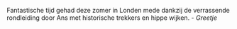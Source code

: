 Fantastische tijd gehad deze zomer in Londen mede dankzij de verrassende
rondleiding door Ans met historische trekkers en hippe wijken. - *Greetje*
